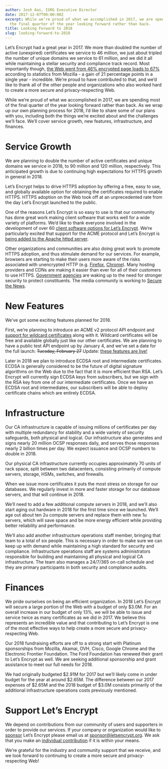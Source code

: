 ```yaml
---
author: Josh Aas, ISRG Executive Director
date: 2017-12-07T00:00:00Z
excerpt: While we’re proud of what we accomplished in 2017, we are spending most of
  the final quarter of the year looking forward rather than back.
title: Looking Forward to 2018
slug: looking-forward-to-2018
---
```


Let’s Encrypt had a great year in 2017. We more than doubled the number of active (unexpired) certificates we service to 46 million, we just about tripled the number of unique domains we service to 61 million, and we did it all while maintaining a stellar security and compliance track record. Most importantly though, [the Web went from 46% encrypted page loads to 67%](https://letsencrypt.org/stats/) according to statistics from Mozilla - a gain of 21 percentage points in a single year - incredible. We’re proud to have contributed to that, and we’d like to thank all of the other people and organizations who also worked hard to create a more secure and privacy-respecting Web.

While we’re proud of what we accomplished in 2017, we are spending most of the final quarter of the year looking forward rather than back. As we wrap up our own planning process for 2018, I’d like to share some of our plans with you, including both the things we’re excited about and the challenges we’ll face. We’ll cover service growth, new features, infrastructure, and finances.

# Service Growth

We are planning to double the number of active certificates and unique domains we service in 2018, to 90 million and 120 million, respectively. This anticipated growth is due to continuing high expectations for HTTPS growth in general in 2018.

Let’s Encrypt helps to drive HTTPS adoption by offering a free, easy to use, and globally available option for obtaining the certificates required to enable HTTPS. HTTPS adoption on the Web took off at an unprecedented rate from the day Let’s Encrypt launched to the public.

One of the reasons Let’s Encrypt is so easy to use is that our community has done great work making client software that works well for a wide variety of platforms. We’d like to thank everyone involved in the development of over 60 [client software options for Let’s Encrypt](https://letsencrypt.org/docs/client-options/). We’re particularly excited that support for the ACME protocol and Let’s Encrypt is [being added to the Apache httpd server](https://letsencrypt.org/2017/10/17/acme-support-in-apache-httpd.html).

Other organizations and communities are also doing great work to promote HTTPS adoption, and thus stimulate demand for our services. For example, browsers are starting to make their users more aware of the risks associated with unencrypted HTTP (e.g. [Firefox](https://blog.mozilla.org/security/2017/01/20/communicating-the-dangers-of-non-secure-http/), [Chrome](https://security.googleblog.com/2017/04/next-steps-toward-more-connection.html)). Many hosting providers and CDNs are making it easier than ever for all of their customers to use HTTPS. [Government](https://https.cio.gov/) [agencies](https://www.canada.ca/en/treasury-board-secretariat/services/information-technology/strategic-plan-2017-2021.html#toc8-3-2) are waking up to the need for stronger security to protect constituents. The media community is working to [Secure the News](https://securethe.news/).

# New Features

We’ve got some exciting features planned for 2018.

First, we’re planning to introduce an ACME v2 protocol API endpoint and [support for wildcard certificates](https://letsencrypt.org/2017/07/06/wildcard-certificates-coming-jan-2018.html) along with it. Wildcard certificates will be free and available globally just like our other certificates. We are planning to have a public test API endpoint up by January 4, and we’ve set a date for the full launch: ~~Tuesday, February 27~~ Update: [these features are live!](https://community.letsencrypt.org/t/acme-v2-and-wildcard-certificate-support-is-live/55579/)

Later in 2018 we plan to introduce ECDSA root and intermediate certificates. ECDSA is generally considered to be the future of digital signature algorithms on the Web due to the fact that it is more efficient than RSA. Let’s Encrypt will currently sign ECDSA keys from subscribers, but we sign with the RSA key from one of our intermediate certificates. Once we have an ECDSA root and intermediates, our subscribers will be able to deploy certificate chains which are entirely ECDSA.

# Infrastructure

Our CA infrastructure is capable of issuing millions of certificates per day with multiple redundancy for stability and a wide variety of security safeguards, both physical and logical. Our infrastructure also generates and signs nearly 20 million OCSP responses daily, and serves those responses nearly 2 billion times per day. We expect issuance and OCSP numbers to double in 2018.

Our physical CA infrastructure currently occupies approximately 70 units of rack space, split between two datacenters, consisting primarily of compute servers, storage, HSMs, switches, and firewalls.

When we issue more certificates it puts the most stress on storage for our databases. We regularly invest in more and faster storage for our database servers, and that will continue in 2018.

We’ll need to add a few additional compute servers in 2018, and we’ll also start aging out hardware in 2018 for the first time since we launched. We’ll age out about ten 2u compute servers and replace them with new 1u servers, which will save space and be more energy efficient while providing better reliability and performance.

We’ll also add another infrastructure operations staff member, bringing that team to a total of six people. This is necessary in order to make sure we can keep up with demand while maintaining a high standard for security and compliance. Infrastructure operations staff are systems administrators responsible for building and maintaining all physical and logical CA infrastructure. The team also manages a 24/7/365 on-call schedule and they are primary participants in both security and compliance audits.

# Finances

We pride ourselves on being an efficient organization. In 2018 Let’s Encrypt will secure a large portion of the Web with a budget of only $3.0M. For an overall increase in our budget of only 13%, we will be able to issue and service twice as many certificates as we did in 2017. We believe this represents an incredible value and that contributing to Let’s Encrypt is one of the most effective ways to help create a more secure and privacy-respecting Web.

Our 2018 fundraising efforts are off to a strong start with Platinum sponsorships from Mozilla, Akamai, OVH, Cisco, Google Chrome and the Electronic Frontier Foundation. The Ford Foundation has renewed their grant to Let’s Encrypt as well. We are seeking additional sponsorship and grant assistance to meet our full needs for 2018.

We had originally budgeted $2.91M for 2017 but we’ll likely come in under budget for the year at around $2.65M. The difference between our 2017 expenses of $2.65M and the 2018 budget of $3.0M consists primarily of the additional infrastructure operations costs previously mentioned.

# Support Let’s Encrypt

We depend on contributions from our community of users and supporters in order to provide our services. If your company or organization would like to [sponsor](https://letsencrypt.org/become-a-sponsor/) Let’s Encrypt please email us at [sponsor@letsencrypt.org](mailto:sponsor@letsencrypt.org). We ask that you make an [individual contribution](https://letsencrypt.org/donate/) if it is within your means.

We’re grateful for the industry and community support that we receive, and we look forward to continuing to create a more secure and privacy-respecting Web!
